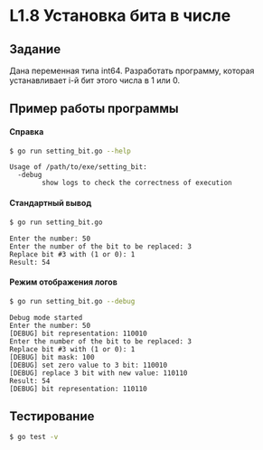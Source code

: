 # L1.8 Установка бита в числе
## Задание
Дана переменная типа int64. Разработать программу, которая устанавливает i-й бит этого числа в 1 или 0.
## Пример работы программы
#### Справка
```bash
$ go run setting_bit.go --help
```
```
Usage of /path/to/exe/setting_bit:
  -debug
    	show logs to check the correctness of execution
```

#### Стандартный вывод 
```bash
$ go run setting_bit.go
```
```
Enter the number: 50
Enter the number of the bit to be replaced: 3
Replace bit #3 with (1 or 0): 1
Result: 54
```

#### Режим отображения логов
```bash 
$ go run setting_bit.go --debug
```
```
Debug mode started
Enter the number: 50
[DEBUG] bit representation: 110010
Enter the number of the bit to be replaced: 3
Replace bit #3 with (1 or 0): 1
[DEBUG] bit mask: 100
[DEBUG] set zero value to 3 bit: 110010
[DEBUG] replace 3 bit with new value: 110110
Result: 54
[DEBUG] bit representation: 110110
```

## Тестирование
```bash 
$ go test -v
```


